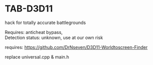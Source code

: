# TAB-D3D11
hack for totally accurate battlegrounds

Requires: anticheat bypass,  
Detection status: unknown, use at our own risk

requires:
https://github.com/DrNseven/D3D11-Worldtoscreen-Finder

replace universal.cpp & main.h




